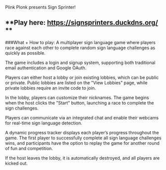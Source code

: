 Plink Plonk presents Sign Sprinter!

## **Play here: https://signsprinters.duckdns.org/ **

###What + How to play:
A multiplayer sign language game where players race against each other to complete random sign language challenges as quickly as possible.

The game includes a login and signup system, supporting both traditional email authentication and Google OAuth.

Players can either host a lobby or join existing lobbies, which can be public or private. Public lobbies are listed on the "View Lobbies" page, while private lobbies require an invite code to join.

In the lobby, players can customize their nicknames.
The game begins when the host clicks the "Start" button, launching a race to complete the sign challenges.

Players can communicate via an integrated chat and enable their webcams for real-time sign language detection.

A dynamic progress tracker displays each player’s progress throughout the game.
The first player to successfully complete all sign language challenges wins, and participants have the option to replay the game for another round of fun and competition.

If the host leaves the lobby, it is automatically destroyed, and all players are kicked out. 
